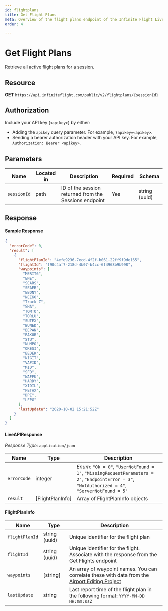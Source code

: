 ```yaml
---
id: flightplans
title: Get Flight Plans
meta: Overview of the flight plans endpoint of the Infinite Flight Live API
order: 4

---
```


# Get Flight Plans

Retrieve all active flight plans for a session.



## Resource

**GET** `https://api.infiniteflight.com/public/v2/flightplans/{sessionId}`



## Authorization

Include your API key (`<apikey>`) by either:

- Adding the `apikey` query parameter. For example, `?apikey=<apikey>`.
- Sending a bearer authorization header with your API key. For example, `Authorization: Bearer <apikey>`.



## Parameters

| Name        | Located in | Description                                           | Required | Schema        |
| ----------- | ---------- | ----------------------------------------------------- | -------- | ------------- |
| `sessionId` | path       | ID of the session returned from the Sessions endpoint | Yes      | string (uuid) |



## Response

#### Sample Response

```json
{
  "errorCode": 0,
  "result": [
    {
      "flightPlanId": "4efe9236-7ecd-4f2f-b061-22ff9f9de165",
      "flightId": "f90c4af7-218d-4b07-b4cc-6f4968b9b998",
      "waypoints": [
        "MERIT6",
        "ENE",
        "SCARS",
        "SEAER",
        "EBONY",
        "NEEKO",
        "Track Z",
        "SHA",
        "TOMTO",
        "TORLU",
        "SUTEX",
        "BUNED",
        "BEPAN",
        "BAKUR",
        "STU",
        "NUMPO",
        "OKESI",
        "BEDEK",
        "NIGIT",
        "VAPID",
        "MID",
        "SFD",
        "WAFFU",
        "HARDY",
        "XIDIL",
        "PETAX",
        "DPE",
        "LFPG"
      ],
      "lastUpdate": "2020-10-02 15:21:52Z"
    }
  ]
}
```



#### LiveAPIResponse

*Response Type:* `application/json`

| Name        | Type             | Description                                                  |
| ----------- | ---------------- | ------------------------------------------------------------ |
| `errorCode` | integer          | _Enum:_ `"Ok = 0"`, `"UserNotFound = 1"`, `"MissingRequestParameters = 2"`, `"EndpointError = 3"`, `"NotAuthorized = 4"`, `"ServerNotFound = 5"` |
| `result`    | [FlightPlanInfo] | Array of FlightPlanInfo objects                              |



#### FlightPlanInfo

| Name           | Type          | Description                                                  |
| -------------- | ------------- | ------------------------------------------------------------ |
| `flightPlanId` | string (uuid) | Unique identifier for the flight plan                        |
| `flightId`     | string (uuid) | Unique identifier for the flight. Associate with the response from the Get Flights endpoint |
| `waypoints`    | [string]      | An array of waypoint names. You can correlate these with data from the [Airport Editing Project](https://github.com/infiniteflightairportediting/) |
| `lastUpdate`   | string        | Last report time of the flight plan in the following format: `YYYY-MM-DD HH:mm:ssZ` |